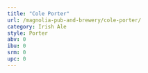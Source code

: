 ```yaml
---
title: "Cole Porter"
url: /magnolia-pub-and-brewery/cole-porter/
category: Irish Ale
style: Porter
abv: 0
ibu: 0
srm: 0
upc: 0
---
```


